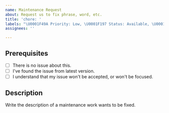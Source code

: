```yaml
---
name: Maintenance Request
about: Request us to fix phrase, word, etc.
title: 'chore: '
labels: "\U0001F49A Priority: Low, \U0001F197 Status: Available, \U0001F4DC Type: Maintenance"
assignees: ''

---
```


## Prerequisites

- [ ] There is no issue about this.
- [ ] I've found the issue from latest version.
- [ ] I understand that my issue won't be accepted, or won't be focused.

## Description

Write the description of a maintenance work wants to be fixed.
